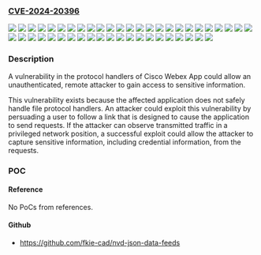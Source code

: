 ### [CVE-2024-20396](https://cve.mitre.org/cgi-bin/cvename.cgi?name=CVE-2024-20396)
![](https://img.shields.io/static/v1?label=Product&message=Cisco%20Webex%20Teams&color=blue)
![](https://img.shields.io/static/v1?label=Version&message=3.0.13464.0%20&color=brightgreen)
![](https://img.shields.io/static/v1?label=Version&message=3.0.13538.0%20&color=brightgreen)
![](https://img.shields.io/static/v1?label=Version&message=3.0.13588.0%20&color=brightgreen)
![](https://img.shields.io/static/v1?label=Version&message=3.0.14154.0%20&color=brightgreen)
![](https://img.shields.io/static/v1?label=Version&message=3.0.14234.0%20&color=brightgreen)
![](https://img.shields.io/static/v1?label=Version&message=3.0.14375.0%20&color=brightgreen)
![](https://img.shields.io/static/v1?label=Version&message=3.0.14741.0%20&color=brightgreen)
![](https://img.shields.io/static/v1?label=Version&message=3.0.14866.0%20&color=brightgreen)
![](https://img.shields.io/static/v1?label=Version&message=3.0.15015.0%20&color=brightgreen)
![](https://img.shields.io/static/v1?label=Version&message=3.0.15036.0%20&color=brightgreen)
![](https://img.shields.io/static/v1?label=Version&message=3.0.15092.0%20&color=brightgreen)
![](https://img.shields.io/static/v1?label=Version&message=3.0.15131.0%20&color=brightgreen)
![](https://img.shields.io/static/v1?label=Version&message=3.0.15164.0%20&color=brightgreen)
![](https://img.shields.io/static/v1?label=Version&message=3.0.15221.0%20&color=brightgreen)
![](https://img.shields.io/static/v1?label=Version&message=3.0.15333.0%20&color=brightgreen)
![](https://img.shields.io/static/v1?label=Version&message=3.0.15410.0%20&color=brightgreen)
![](https://img.shields.io/static/v1?label=Version&message=3.0.15485.0%20&color=brightgreen)
![](https://img.shields.io/static/v1?label=Version&message=3.0.15645.0%20&color=brightgreen)
![](https://img.shields.io/static/v1?label=Version&message=3.0.15711.0%20&color=brightgreen)
![](https://img.shields.io/static/v1?label=Version&message=3.0.16040.0%20&color=brightgreen)
![](https://img.shields.io/static/v1?label=Version&message=3.0.16269.0%20&color=brightgreen)
![](https://img.shields.io/static/v1?label=Version&message=3.0.16273.0%20&color=brightgreen)
![](https://img.shields.io/static/v1?label=Version&message=3.0.16285.0%20&color=brightgreen)
![](https://img.shields.io/static/v1?label=Version&message=42.1.0.21190%20&color=brightgreen)
![](https://img.shields.io/static/v1?label=Version&message=42.10.0.23814%20&color=brightgreen)
![](https://img.shields.io/static/v1?label=Version&message=42.11.0.24187%20&color=brightgreen)
![](https://img.shields.io/static/v1?label=Version&message=42.12.0.24485%20&color=brightgreen)
![](https://img.shields.io/static/v1?label=Version&message=42.2.0.21338%20&color=brightgreen)
![](https://img.shields.io/static/v1?label=Version&message=42.2.0.21486%20&color=brightgreen)
![](https://img.shields.io/static/v1?label=Version&message=42.3.0.21576%20&color=brightgreen)
![](https://img.shields.io/static/v1?label=Version&message=42.4.1.22032%20&color=brightgreen)
![](https://img.shields.io/static/v1?label=Version&message=42.5.0.22259%20&color=brightgreen)
![](https://img.shields.io/static/v1?label=Version&message=42.6.0.22565%20&color=brightgreen)
![](https://img.shields.io/static/v1?label=Version&message=42.6.0.22645%20&color=brightgreen)
![](https://img.shields.io/static/v1?label=Version&message=42.7.0.22904%20&color=brightgreen)
![](https://img.shields.io/static/v1?label=Version&message=42.7.0.23054%20&color=brightgreen)
![](https://img.shields.io/static/v1?label=Version&message=42.8.0.23214%20&color=brightgreen)
![](https://img.shields.io/static/v1?label=Version&message=42.8.0.23281%20&color=brightgreen)
![](https://img.shields.io/static/v1?label=Version&message=42.9.0.23494%20&color=brightgreen)
![](https://img.shields.io/static/v1?label=Version&message=43.1.0.24716%20&color=brightgreen)
![](https://img.shields.io/static/v1?label=Version&message=43.2.0.25157%20&color=brightgreen)
![](https://img.shields.io/static/v1?label=Version&message=43.2.0.25211%20&color=brightgreen)
![](https://img.shields.io/static/v1?label=Version&message=43.3.0.25468%20&color=brightgreen)
![](https://img.shields.io/static/v1?label=Version&message=43.4.0.25788%20&color=brightgreen)
![](https://img.shields.io/static/v1?label=Vulnerability&message=Exposure%20of%20Sensitive%20Information%20to%20an%20Unauthorized%20Actor&color=brightgreen)

### Description

A vulnerability in the protocol handlers of Cisco Webex App could allow an unauthenticated, remote attacker to gain access to sensitive information. This vulnerability exists because the affected application does not safely handle file protocol handlers. An attacker could exploit this vulnerability by persuading a user to follow a link that is designed to cause the application to send requests. If the attacker can observe transmitted traffic in a privileged network position, a successful exploit could allow the attacker to capture sensitive information, including credential information, from the requests.

### POC

#### Reference
No PoCs from references.

#### Github
- https://github.com/fkie-cad/nvd-json-data-feeds


